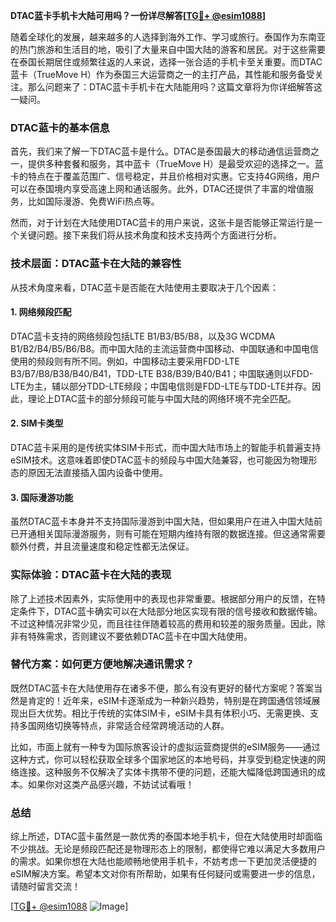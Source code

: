 **DTAC蓝卡手机卡大陆可用吗？一份详尽解答[[TG💪+ @esim1088](https://t.me/s/esim1088)]**

随着全球化的发展，越来越多的人选择到海外工作、学习或旅行。泰国作为东南亚的热门旅游和生活目的地，吸引了大量来自中国大陆的游客和居民。对于这些需要在泰国长期居住或频繁往返的人来说，选择一张合适的手机卡至关重要。而DTAC蓝卡（TrueMove H）作为泰国三大运营商之一的主打产品，其性能和服务备受关注。那么问题来了：DTAC蓝卡手机卡在大陆能用吗？这篇文章将为你详细解答这一疑问。

### DTAC蓝卡的基本信息

首先，我们来了解一下DTAC蓝卡是什么。DTAC是泰国最大的移动通信运营商之一，提供多种套餐和服务，其中蓝卡（TrueMove H）是最受欢迎的选择之一。蓝卡的特点在于覆盖范围广、信号稳定，并且价格相对实惠。它支持4G网络，用户可以在泰国境内享受高速上网和通话服务。此外，DTAC还提供了丰富的增值服务，比如国际漫游、免费WiFi热点等。

然而，对于计划在大陆使用DTAC蓝卡的用户来说，这张卡是否能够正常运行是一个关键问题。接下来我们将从技术角度和技术支持两个方面进行分析。

### 技术层面：DTAC蓝卡在大陆的兼容性

从技术角度来看，DTAC蓝卡是否能在大陆使用主要取决于几个因素：

#### 1. 网络频段匹配
DTAC蓝卡支持的网络频段包括LTE B1/B3/B5/B8，以及3G WCDMA B1/B2/B4/B5/B6/B8。而中国大陆的主流运营商中国移动、中国联通和中国电信使用的频段则有所不同。例如，中国移动主要采用FDD-LTE B3/B7/B8/B38/B40/B41，TDD-LTE B38/B39/B40/B41；中国联通则以FDD-LTE为主，辅以部分TDD-LTE频段；中国电信则是FDD-LTE与TDD-LTE并存。因此，理论上DTAC蓝卡的部分频段可能与中国大陆的网络环境不完全匹配。

#### 2. SIM卡类型
DTAC蓝卡采用的是传统实体SIM卡形式，而中国大陆市场上的智能手机普遍支持eSIM技术。这意味着即使DTAC蓝卡的频段与中国大陆兼容，也可能因为物理形态的原因无法直接插入国内设备中使用。

#### 3. 国际漫游功能
虽然DTAC蓝卡本身并不支持国际漫游到中国大陆，但如果用户在进入中国大陆前已开通相关国际漫游服务，则有可能在短期内维持有限的数据连接。但这通常需要额外付费，并且流量速度和稳定性都无法保证。

### 实际体验：DTAC蓝卡在大陆的表现

除了上述技术因素外，实际使用中的表现也非常重要。根据部分用户的反馈，在特定条件下，DTAC蓝卡确实可以在大陆部分地区实现有限的信号接收和数据传输。不过这种情况非常少见，而且往往伴随着较高的费用和较差的服务质量。因此，除非有特殊需求，否则建议不要依赖DTAC蓝卡在中国大陆使用。

### 替代方案：如何更方便地解决通讯需求？

既然DTAC蓝卡在大陆使用存在诸多不便，那么有没有更好的替代方案呢？答案当然是肯定的！近年来，eSIM卡逐渐成为一种新兴趋势，特别是在跨国通信领域展现出巨大优势。相比于传统的实体SIM卡，eSIM卡具有体积小巧、无需更换、支持多国网络切换等特点，非常适合经常跨境活动的人群。

比如，市面上就有一种专为国际旅客设计的虚拟运营商提供的eSIM服务——通过这种方式，你可以轻松获取全球多个国家地区的本地号码，并享受到稳定快速的网络连接。这种服务不仅解决了实体卡携带不便的问题，还能大幅降低跨国通讯的成本。如果你对这类产品感兴趣，不妨试试看哦！

### 总结

综上所述，DTAC蓝卡虽然是一款优秀的泰国本地手机卡，但在大陆使用时却面临不少挑战。无论是频段匹配还是物理形态上的限制，都使得它难以满足大多数用户的需求。如果你想在大陆也能顺畅地使用手机卡，不妨考虑一下更加灵活便捷的eSIM解决方案。希望本文对你有所帮助，如果有任何疑问或需要进一步的信息，请随时留言交流！

[[TG💪+ @esim1088](https://t.me/s/esim1088) ![Image](https://i.postimg.cc/4NQfJmqS/Snipaste-2025-05-13-00-14-12.png)]